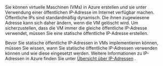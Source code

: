 Sie können virtuelle Maschinen (VMs) in Azure erstellen und sie unter Verwendung einer öffentlichen IP-Adresse im Internet verfügbar machen. Öffentliche IPs sind standardmäßig dynamisch. Die ihnen zugewiesene Adresse kann sich daher ändern, wenn die VM gelöscht wird. Um sicherzustellen, dass die VM immer die gleiche öffentliche IP-Adresse verwendet, müssen Sie eine statische öffentliche IP-Adresse erstellen. 

Bevor Sie statische öffentliche IP-Adressen in VMs implementieren können, müssen Sie wissen, wann Sie statische öffentliche IP-Adressen verwenden können und wie diese eingesetzt werden. Weitere Informationen zu IP-Adressen in Azure finden Sie unter [Übersicht über IP-Adressen](../articles/virtual-network/virtual-network-ip-addresses-overview-arm.md) .



<!--HONumber=Nov16_HO3-->


